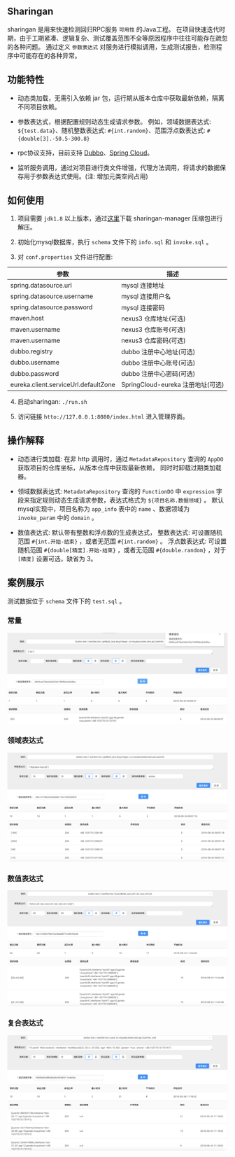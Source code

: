 Sharingan
---------------

sharingan 是用来快速检测回归RPC服务 `可用性` 的Java工程。
在项目快速迭代时期，由于工期紧凑、逻辑复杂、测试覆盖范围不全等原因程序中往往可能存在疏忽的各种问题。
通过定义 `参数表达式` 对服务进行模拟调用，生成测试报告，检测程序中可能存在的各种异常。

## 功能特性

* 动态类加载，无需引入依赖 jar 包，运行期从版本仓库中获取最新依赖，隔离不同项目依赖。

* 参数表达式，根据配置规则动态生成请求参数。
  例如，领域数据表达式: `${test.data}`、随机整数表达式: `#{int.random}`、范围浮点数表达式: `#{double[3].-50.5-300.8}`

* rpc协议支持，目前支持 [Dubbo](http://dubbo.apache.org/)、[Spring Cloud](http://projects.spring.io/spring-cloud/)。

* 监听服务调用，通过对项目进行类文件增强，代理方法调用，将请求的数据保存用于参数表达式使用。(注: 增加元类空间占用)

## 如何使用

1. 项目需要 `jdk1.8` 以上版本，通过[这里](https://github.com/moyada/sharingan/releases)下载 sharingan-manager 压缩包进行解压。

2. 初始化mysql数据库，执行 `schema` 文件下的 `info.sql` 和 `invoke.sql` 。

3. 对 `conf.properties` 文件进行配置:

| 参数 | 描述 |
| --- | ---- |
| spring.datasource.url | mysql 连接地址 |
| spring.datasource.username | mysql 连接用户名 |
| spring.datasource.password | mysql 连接密码 |
| maven.host | nexus3 仓库地址(可选) |
| maven.username | nexus3 仓库账号(可选) |
| maven.username | nexus3 仓库密码(可选) |
| dubbo.registry | dubbo 注册中心地址(可选) |
| dubbo.username | dubbo 注册中心账号(可选) |
| dubbo.password | dubbo 注册中心密码(可选) |
| eureka.client.serviceUrl.defaultZone | SpringCloud-eureka 注册地址(可选) |

4. 启动sharingan: `./run.sh`

5. 访问链接 `htto://127.0.0.1:8080/index.html` 进入管理界面。

## 操作解释

* 动态进行类加载: 在非 http 调用时，通过 `MetadataRepository` 查询的 `AppDO` 获取项目的仓库坐标，从版本仓库中获取最新依赖，
同时时卸载过期类加载器。

* 领域数据表达式: `MetadataRepository` 查询的 `FunctionDO` 中 `expression` 字段来指定规则动态生成请求参数，表达式格式为 `${项目名称.数据领域}` 。
  默认mysql实现中，项目名称为 `app_info` 表中的 `name` 、数据领域为 `invoke_param` 中的 `domain` 。

* 数值表达式: 默认带有整数和浮点数的生成表达式，
整数表达式: 可设置随机范围 `#{int.开始-结束}` ，或者无范围 `#{int.random}` 。
浮点数表达式: 可设置随机范围 `#{double[精度].开始-结束}` ，或者无范围 `#{double.random}` ，对于 `[精度]` 设置可选，缺省为 3。

## 案例展示
测试数据位于 `schema` 文件下的 `test.sql` 。

### 常量
![example_1](images/example_1.png)

### 领域表达式
![example_2](images/example_2.png)

### 数值表达式
![example_4](images/example_3.png)

### 复合表达式
![example_3](images/example_4.png)